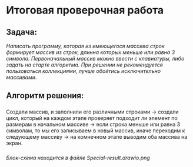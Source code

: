 # Итоговая проверочная работа

## Задача: 
*Написать программу, которая из имеющегося массива строк формирует массив из строк, длинна которых меньше или равна 3 символа. Первоначальный массив можно ввести с клавиатуры, либо задать на старте алгоритма. При решении не рекомендуется пользоваться коллекциями, лучше обойтись исключительно массивами.*

## Алгоритм решения:
###
Создали массив, и заполнили его различными строками -> создали цикл, который на каждом этапе проверяет подходит ли элемент по размерам в начальном массиве -> если строка меньше или равна 3 символам, то мы его записываем в новый массив, иначе переходим к следующему массиву -> на комнечном этапе выводим оба массива на экран.


###
*Блок-схема находится в файле Special-result.drawio.png*  